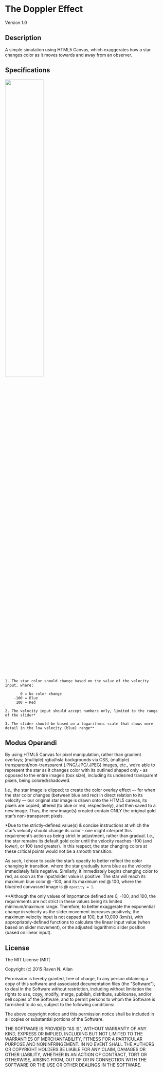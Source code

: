 # The Doppler Effect

Version 1.0


## Description

A simple simulation using HTML5 Canvas, which exaggerates how a star changes color as it moves towards and away from an observer.


## Specifications

<img width="50%" height="auto" src="http://roundingeight.com/Demos/TheDopplerEffect/assets/images/star.png">

	1. The star color should change based on the value of the velocity input, where:
	
	       0 = No color change
	    -100 = Blue
	     100 = Red

	2. The velocity input should accept numbers only, limited to the range of the slider*

	3. The slider should be based on a logarithmic scale that shows more detail in the low velocity (blue) range**


## Modus Operandi

By using HTML5 Canvas for pixel manipulation, rather than gradient overlays; (multiple) rgba/hsla backgrounds via CSS, (multiple) transparent/non-transparent (.PNG/.JPG/.JPEG) images, etc., we’re able to represent the star as it changes color with its outlined shaped only - as opposed to the entire image’s (box size), including its undesired transparent pixels, being colored/shadowed.

I.e., the star image is clipped; to create the color overlay effect — for when the star color changes (between blue and red) in direct relation to its velocity — our original star image is drawn onto the HTML5 canvas, its pixels are copied, altered (to blue or red, respectively), and then saved to a new image. Thus, the new image(s) created contain ONLY the original gold star’s non-transparent pixels.

*Due to the strictly-defined value(s) & concise instructions at which the star’s velocity should change its color - one might interpret this requirement’s action as being strict in adjustment, rather than gradual. I.e., the star remains its default gold color until the velocity reaches -100 (and lower), or 100 (and greater). In this respect, the star changing colors at these critical points would not be a smooth transition.

As such, I chose to scale the star’s opacity to better reflect the color changing in transition, where the star gradually turns blue as the velocity immediately falls negative. Similarly, it immediately begins changing color to red, as soon as the input/slider value is positive. The star will reach its maximum blue color @ -100, and its maximum red @ 100, where the blue/red canvassed image is @ `opacity = 1`.

**Although the only values of importance defined are 0, -100, and 100, the requirements are not strict in these values being its limited minimum/maximum range. Therefore, to better exaggerate the exponential change in velocity as the slider movement increases positively, the maximum velocity input is not capped at 100, but 10,000 (km/s), with appropriately-defined functions to calculate the linear input value (when based on slider movement), or the adjusted logarithmic slider position (based on linear input).

## License

The MIT License (MIT)

Copyright (c) 2015 Raven N. Allan

Permission is hereby granted, free of charge, to any person obtaining a copy
of this software and associated documentation files (the "Software"), to deal
in the Software without restriction, including without limitation the rights
to use, copy, modify, merge, publish, distribute, sublicense, and/or sell
copies of the Software, and to permit persons to whom the Software is
furnished to do so, subject to the following conditions:

The above copyright notice and this permission notice shall be included in all
copies or substantial portions of the Software.

THE SOFTWARE IS PROVIDED "AS IS", WITHOUT WARRANTY OF ANY KIND, EXPRESS OR
IMPLIED, INCLUDING BUT NOT LIMITED TO THE WARRANTIES OF MERCHANTABILITY,
FITNESS FOR A PARTICULAR PURPOSE AND NONINFRINGEMENT. IN NO EVENT SHALL THE
AUTHORS OR COPYRIGHT HOLDERS BE LIABLE FOR ANY CLAIM, DAMAGES OR OTHER
LIABILITY, WHETHER IN AN ACTION OF CONTRACT, TORT OR OTHERWISE, ARISING FROM,
OUT OF OR IN CONNECTION WITH THE SOFTWARE OR THE USE OR OTHER DEALINGS IN THE
SOFTWARE.
